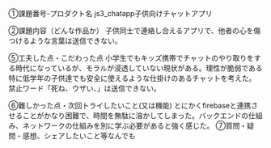 ①課題番号-プロダクト名
js3_chatapp子供向けチャットアプリ

②課題内容（どんな作品か）
子供同士で連絡し合えるアプリで、他者の心を傷つけるような言葉は送信できない。



⑤工夫した点・こだわった点
小学生でもキッズ携帯でチャットのやり取りをする時代になっているが、モラルが浸透していない現状がある。理性が脆弱である特に低学年の子供達でも安全に使えるような仕掛けのあるチャットを考えた。
禁止ワード「死ね、ウザい、」は送信できない。

⑥難しかった点・次回トライしたいこと(又は機能)
とにかくfirebaseと連携させることがかなり困難で、時間を無駄に溶かしてしまった。バックエンドの仕組み、ネットワークの仕組みを別に学ぶ必要があると強く感じた。
⑦質問・疑問・感想、シェアしたいこと等なんでも
